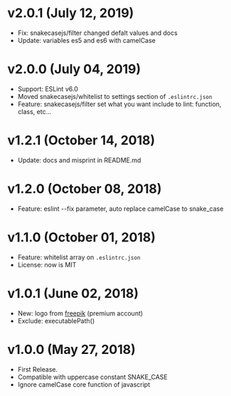 # v2.0.1 (July 12, 2019)
* Fix: snakecasejs/filter changed defalt values and docs
* Update: variables es5 and es6 with camelCase


# v2.0.0 (July 04, 2019)
* Support: ESLint v6.0
* Moved snakecasejs/whitelist to settings section of `.eslintrc.json`
* Feature: snakecasejs/filter set what you want include to lint: function, class, etc...


# v1.2.1 (October 14, 2018)
* Update: docs and misprint in README.md


# v1.2.0 (October 08, 2018)
* Feature: eslint --fix parameter, auto replace camelCase to snake_case


# v1.1.0 (October 01, 2018)
* Feature: whitelist array on `.eslintrc.json`
* License: now is MIT


# v1.0.1 (June 02, 2018)
* New: logo from [freepik](https://it.freepik.com/) (premium account)
* Exclude: executablePath()


# v1.0.0 (May 27, 2018)
* First Release.
* Compatible with uppercase constant SNAKE_CASE
* Ignore camelCase core function of javascript